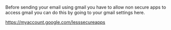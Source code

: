 Before sending your email using gmail you have to allow non secure apps to access gmail you can do this by going to your gmail settings here.

https://myaccount.google.com/lesssecureapps
